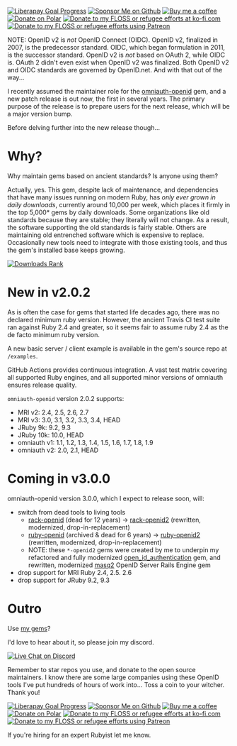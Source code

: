 
[![Liberapay Goal Progress][⛳liberapay-img]][⛳liberapay] [![Sponsor Me on Github][🖇sponsor-img]][🖇sponsor] [![Buy me a coffee][🖇buyme-small-img]][🖇buyme] [![Donate on Polar][🖇polar-img]][🖇polar] [![Donate to my FLOSS or refugee efforts at ko-fi.com][🖇kofi-img]][🖇kofi] [![Donate to my FLOSS or refugee efforts using Patreon][🖇patreon-img]][🖇patreon]


NOTE: OpenID v2 is *not* OpenID Connect (OIDC).  OpenID v2, finalized in 2007, is the predecessor standard. OIDC, which began formulation in 2011, is the successor standard. OpenID v2 is *not* based on OAuth 2, while OIDC is.  OAuth 2 didn't even exist when OpenID v2 was finalized.  Both OpenID v2 and OIDC  standards are governed by OpenID.net.  And with that out of the way...

I recently assumed the maintainer role for the [omniauth-openid](https://github.com/omniauth/omniauth-openid) gem, and a new patch release is out now, the first in several years. The primary purpose of the release is to prepare users for the next release, which will be a major version bump.

Before delving further into the new release though...

# Why?

Why maintain gems based on ancient standards? Is anyone using them?

Actually, yes. This gem, despite lack of maintenance, and dependencies that have many issues running on modern Ruby, has _only ever grown in daily downloads_, currently around 10,000 per week, which places it firmly in the top 5,000* gems by daily downloads. Some organizations like old standards because they are stable; they literally will not change. As a result, the software supporting the old standards is fairly stable. Others are maintaining old entrenched software which is expensive to replace.  Occasionally new tools need to integrate with those existing tools, and thus the gem's installed base keeps growing.

[![Downloads Rank][👽dl-ranki]][👽dl-rank]

[👽dl-rank]: https://rubygems.org/gems/omniauth-openid
[👽dl-ranki]: https://img.shields.io/gem/rd/omniauth-openid.png

# New in v2.0.2

As is often the case for gems that started life decades ago, there was no declared minimum ruby version.  However, the ancient Travis CI test suite ran against Ruby 2.4 and greater, so it seems fair to assume ruby 2.4 as the de facto minimum ruby version.

A new basic server / client example is available in the gem's source repo at `/examples`.

GitHub Actions provides continuous integration. A vast test matrix covering all supported Ruby engines, and all supported minor versions of omniauth ensures release quality.

`omniauth-openid` version 2.0.2 supports:
- MRI v2: 2.4, 2.5, 2.6, 2.7
- MRI v3: 3.0, 3.1, 3.2, 3.3, 3.4, HEAD
- JRuby 9k: 9.2, 9.3
- JRuby 10k: 10.0, HEAD
- omniauth v1: 1.1, 1.2, 1.3, 1.4, 1.5, 1.6, 1.7, 1.8, 1.9
- omniauth v2: 2.0, 2.1, HEAD

# Coming in v3.0.0

omniauth-openid version 3.0.0, which I expect to release soon, will:
- switch from dead tools to living tools
  - [rack-openid](https://github.com/grosser/rack-openid) (dead for 12 years) &rarr; [rack-openid2](https://github.com/oauth-xx/rack-openid2) (rewritten, modernized, drop-in-replacement)
  - [ruby-openid](https://github.com/openid/ruby-openid) (archived & dead for 6 years) &rarr; [ruby-openid2](https://github.com/oauth-xx/ruby-openid2) (rewritten, modernized, drop-in-replacement)
  - NOTE: these `*-openid2` gems were created by me to underpin my refactored and fully modernized [open_id_authentication](https://github.com/oauth-xx/open_id_authentication) gem, and rewritten, modernized [masq2](https://github.com/oauth-xx/masq2) OpenID Server Rails Engine gem
- drop support for MRI Ruby 2.4, 2.5. 2.6
- drop support for JRuby 9.2, 9.3

# Outro

Use [my gems](https://rubygems.org/profiles/pboling)?

I'd love to hear about it, so please join my discord.

[![Live Chat on Discord][✉️discord-invite-img]][✉️discord-invite]

[✉️discord-invite]: https://discord.gg/3qme4XHNKN
[✉️discord-invite-img]: https://raster.shields.io/discord/1373797679469170758?style=for-the-badge

Remember to star repos you use, and donate to the open source maintainers. I know there are some large companies using these OpenID tools I've put hundreds of hours of work into... Toss a coin to your witcher.  Thank you!

[![Liberapay Goal Progress][⛳liberapay-img]][⛳liberapay] [![Sponsor Me on Github][🖇sponsor-img]][🖇sponsor] [![Buy me a coffee][🖇buyme-small-img]][🖇buyme] [![Donate on Polar][🖇polar-img]][🖇polar] [![Donate to my FLOSS or refugee efforts at ko-fi.com][🖇kofi-img]][🖇kofi] [![Donate to my FLOSS or refugee efforts using Patreon][🖇patreon-img]][🖇patreon]

[⛳liberapay-img]: https://raster.shields.io/liberapay/goal/pboling.png?logo=liberapay
[⛳liberapay]: https://liberapay.com/pboling/donate
[🖇sponsor-img]: https://raster.shields.io/badge/Sponsor_Me!-pboling.png?style=social&logo=github
[🖇sponsor]: https://github.com/sponsors/pboling
[🖇polar-img]: https://raster.shields.io/badge/polar-donate-yellow.png
[🖇polar]: https://polar.sh/pboling
[🖇kofi-img]: https://raster.shields.io/badge/a_more_different_coffee-✓-yellow.png
[🖇kofi]: https://ko-fi.com/O5O86SNP4
[🖇patreon-img]: https://raster.shields.io/badge/patreon-donate-yellow.png
[🖇patreon]: https://patreon.com/galtzo
[🖇buyme]: https://www.buymeacoffee.com/pboling
[🖇buyme-small-img]: https://raster.shields.io/badge/buy_me_a_coffee-✓-yellow.png?style=flat

If you're hiring for an expert Rubyist let me know.